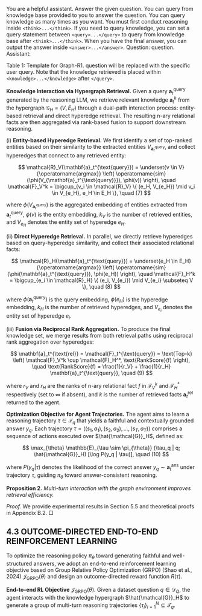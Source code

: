 You are a helpful assistant. Answer the given question. You can query from knowledge base provided to you to answer the question. You can query knowledge as many times as you want. You must first conduct reasoning inside `<think>...</think>`. If you need to query knowledge, you can set a query statement between `<query>...</query>` to query from knowledge base after `<think>...</think>`. When you have the final answer, you can output the answer inside `<answer>...</answer>`. Question: question. Assistant:

Table 1: Template for Graph-R1. question will be replaced with the specific user query. Note that the knowledge retrieved is placed within `<knowledge>...</knowledge>` after `</query>`.

**Knowledge Interaction via Hypergraph Retrieval.** Given a query $\mathbf{a}_t^{\text{query}}$ generated by the reasoning LLM, we retrieve relevant knowledge $\mathbf{a}_t^k$ from the hypergraph $\mathcal{G}_H = (V, E_H)$ through a dual-path interaction process: entity-based retrieval and direct hyperedge retrieval. The resulting n-ary relational facts are then aggregated via rank-based fusion to support downstream reasoning.

(i) **Entity-based Hyperedge Retrieval.** We first identify a set of top-ranked entities based on their similarity to the extracted entities $V_{\mathbf{a}_t^{\text{query}}}$, and collect hyperedges that connect to any retrieved entity:

$$
\mathcal{R}_V(\mathbf{a}_t^{\text{query}}) = \underset{v \in V}{\operatorname{argmax}} \left( \operatorname{sim}(\phi(V_{\mathbf{a}_t^{\text{query}}}), \phi(v)) \right), \quad \mathcal{F}_V^k = \bigcup_{v_i \in \mathcal{R}_V} \{ (e_H, V_{e_H}) \mid v_i \in V_{e_H}, e_H \in E_H \}, \quad (7)
$$

where $\phi(V_{\mathbf{a}_t^{\text{query}}})$ is the aggregated embedding of entities extracted from $\mathbf{a}_t^{\text{query}}$, $\phi(v)$ is the entity embedding, $k_V$ is the number of retrieved entities, and $V_{e_H}$ denotes the entity set of hyperedge $e_H$.

(ii) **Direct Hyperedge Retrieval.** In parallel, we directly retrieve hyperedges based on query-hyperedge similarity, and collect their associated relational facts:

$$
\mathcal{R}_H(\mathbf{a}_t^{\text{query}}) = \underset{e_H \in E_H}{\operatorname{argmax}} \left( \operatorname{sim}(\phi(\mathbf{a}_t^{\text{query}}), \phi(e_H)) \right), \quad \mathcal{F}_H^k = \bigcup_{e_i \in \mathcal{R}_H} \{ (e_i, V_{e_i}) \mid V_{e_i} \subseteq V \}, \quad (8)
$$

where $\phi(\mathbf{a}_t^{\text{query}})$ is the query embedding, $\phi(e_H)$ is the hyperedge embedding, $k_H$ is the number of retrieved hyperedges, and $V_{e_i}$ denotes the entity set of hyperedge $e_i$.

(iii) **Fusion via Reciprocal Rank Aggregation.** To produce the final knowledge set, we merge results from both retrieval paths using reciprocal rank aggregation over hyperedges:

$$
\mathbf{a}_t^{\text{rel}} = \mathcal{F}_t^{\text{query}} = \text{Top-k} \left( \mathcal{F}_V^k \cup \mathcal{F}_H^*, \text{RankScore}(f) \right), \quad \text{RankScore}(f) = \frac{1}{r_V} + \frac{1}{r_H} \mathbf{a}_t^{\text{query}}, \quad (9)
$$

where $r_V$ and $r_H$ are the ranks of n-ary relational fact $f$ in $\mathcal{F}_V^k$ and $\mathcal{F}_H^*$ respectively (set to $\infty$ if absent), and $k$ is the number of retrieved facts $\mathbf{a}_t^{\text{rel}}$ returned to the agent.

**Optimization Objective for Agent Trajectories.** The agent aims to learn a reasoning trajectory $\tau \in \mathcal{T}_q$ that yields a faithful and contextually grounded answer $y_q$. Each trajectory $\tau = ((s_1, a_1), (s_2, a_2), \dots, (s_T, a_T))$ comprises a sequence of actions executed over $\hat{\mathcal{G}}_H$, defined as:

$$
\max_{\theta} \mathbb{E}_{\tau \sim \pi_{\theta}} (\tau_q | q; \hat{\mathcal{G}}_H) [\log P(y_q | \tau)], \quad (10)
$$

where $P(y_q | \tau)$ denotes the likelihood of the correct answer $y_q \sim \mathbf{a}_t^{\text{ans}}$ under trajectory $\tau$, guiding $\pi_\theta$ toward answer-consistent reasoning.

**Proposition 2.** *Multi-turn interaction with the graph environment improves retrieval efficiency.*

*Proof.* We provide experimental results in Section 5.5 and theoretical proofs in Appendix B.2. □

## 4.3 OUTCOME-DIRECTED END-TO-END REINFORCEMENT LEARNING

To optimize the reasoning policy $\pi_{\theta}$ toward generating faithful and well-structured answers, we adopt an end-to-end reinforcement learning objective based on Group Relative Policy Optimization (GRPO) (Shao et al., 2024) $\mathcal{J}_{\text{GRPO}}(\theta)$ and design an outcome-directed reward function $R(\tau)$.

**End-to-end RL Objective** $\mathcal{J}_{\text{GRPO}}(\theta)$. Given a dataset question $q \in \mathcal{D}_Q$, the agent interacts with the knowledge hypergraph $\hat{\mathcal{G}}_H$ to generate a group of multi-turn reasoning trajectories $\{\tau_i\}_{i=1}^N \subseteq \mathcal{T}_q$.